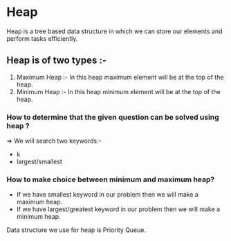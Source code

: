 # Heap

Heap is a tree based data structure in which we can store our elements and perform tasks efficiently.

## Heap is of two types :-
1. Maximum Heap :- In this heap maximum element will be at the top of the heap.
2. Minimum Heap :- In this heap minimum element will be at the top of the heap.

### How to determine that the given question can be solved using heap ?
=> We will search two keywords:-
* k
* largest/smallest

### How to make choice between minimum and maximum heap?
* If we have smallest keyword in our problem then we will make a maximum heap.
* If we have largest/greatest keyword in our problem then we will make a minimum heap.

Data structure we use for heap is Priority Queue.

